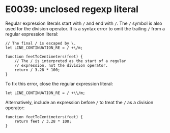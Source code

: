 # E0039: unclosed regexp literal

Regular expression literals start with `/` and end with `/`. The `/` symbol is
also used for the division operator. It is a syntax error to omit the trailing
`/` from a regular expression literal:

    // The final / is escaped by \.
    let LINE_CONTINUATION_RE = / +\/m;

    function feetToCentimeters(feet) {
        // The / is interpreted as the start of a regular
        // expression, not the division operator.
        return / 3.28 * 100;
    }

To fix this error, close the regular expression literal:

    let LINE_CONTINUATION_RE = / +\\/m;

Alternatively, include an expression before `/` to treat the `/` as a division
operator:

    function feetToCentimeters(feet) {
        return feet / 3.28 * 100;
    }

